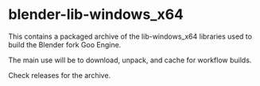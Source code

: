 # blender-lib-windows_x64

This contains a packaged archive of the lib-windows_x64 libraries used to build the Blender fork Goo Engine.

The main use will be to download, unpack, and cache for workflow builds.

Check releases for the archive.
